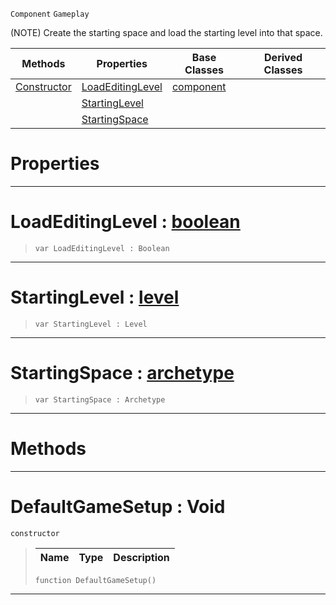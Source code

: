  `Component` `Gameplay`



(NOTE) Create the starting space and load the starting level into that space.

|Methods|Properties|Base Classes|Derived Classes|
|---|---|---|---|
|[ Constructor](https://github.com/ZilchEngine/ZilchDocs/blob/master/code_reference/class_reference/defaultgamesetup.markdown#defaultgamesetup-void)|[ LoadEditingLevel](https://github.com/ZilchEngine/ZilchDocs/blob/master/code_reference/class_reference/defaultgamesetup.markdown#loadeditinglevel-zero-en)|[component](https://github.com/ZilchEngine/ZilchDocs/blob/master/code_reference/class_reference/component.markdown)| |
| |[ StartingLevel](https://github.com/ZilchEngine/ZilchDocs/blob/master/code_reference/class_reference/defaultgamesetup.markdown#startinglevel-zero-engin)| | |
| |[ StartingSpace](https://github.com/ZilchEngine/ZilchDocs/blob/master/code_reference/class_reference/defaultgamesetup.markdown#startingspace-zero-engin)| | |


 #  Properties


---  
 #  LoadEditingLevel : [boolean](https://github.com/ZilchEngine/ZilchDocs/blob/master/code_reference/nada_base_types/boolean.markdown)

> 
> ``` lang=cpp, name=Nada
> var LoadEditingLevel : Boolean


---  
 #  StartingLevel : [level](https://github.com/ZilchEngine/ZilchDocs/blob/master/code_reference/class_reference/level.markdown)

> 
> ``` lang=cpp, name=Nada
> var StartingLevel : Level


---  
 #  StartingSpace : [archetype](https://github.com/ZilchEngine/ZilchDocs/blob/master/code_reference/class_reference/archetype.markdown)

> 
> ``` lang=cpp, name=Nada
> var StartingSpace : Archetype


---  
 #  Methods


---  
 #  DefaultGameSetup : Void

 `constructor`

> 
> |Name|Type|Description|
> |---|---|---|
> ``` lang=cpp, name=Nada
> function DefaultGameSetup()
> ``` 


---  
 

 